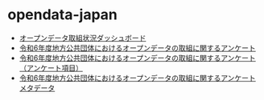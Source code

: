 # opendata-japan

- [オープンデータ取組状況ダッシュボード](https://code4fukui.github.io/opendata-japan/) 
- [令和6年度地方公共団体におけるオープンデータの取組に関するアンケート](20250210_resources_data_questionnaire_outline_04.csv)
- [令和6年度地方公共団体におけるオープンデータの取組に関するアンケート（アンケート項目）](20250210_resources_data_questionnaire_outline_04.meta.csv)
- [令和6年度地方公共団体におけるオープンデータの取組に関するアンケート メタデータ](20250210_resources_data_questionnaire_outline_05.md)
